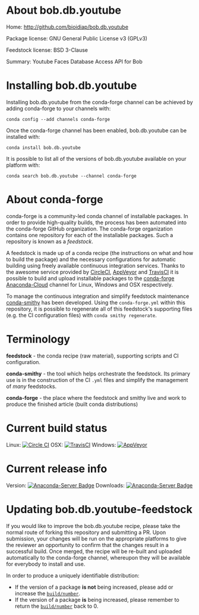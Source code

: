 About bob.db.youtube
====================

Home: http://github.com/bioidiap/bob.db.youtube

Package license: GNU General Public License v3 (GPLv3)

Feedstock license: BSD 3-Clause

Summary: Youtube Faces Database Access API for Bob



Installing bob.db.youtube
=========================

Installing bob.db.youtube from the conda-forge channel can be achieved by adding conda-forge to your channels with:

```
conda config --add channels conda-forge
```

Once the conda-forge channel has been enabled, bob.db.youtube can be installed with:

```
conda install bob.db.youtube
```

It is possible to list all of the versions of bob.db.youtube available on your platform with:

```
conda search bob.db.youtube --channel conda-forge
```


About conda-forge
=================

conda-forge is a community-led conda channel of installable packages.
In order to provide high-quality builds, the process has been automated into the
conda-forge GitHub organization. The conda-forge organization contains one repository 
for each of the installable packages. Such a repository is known as a *feedstock*.

A feedstock is made up of a conda recipe (the instructions on what and how to build
the package) and the necessary configurations for automatic building using freely
available continuous integration services. Thanks to the awesome service provided by
[CircleCI](https://circleci.com/), [AppVeyor](http://www.appveyor.com/)
and [TravisCI](https://travis-ci.org/) it is possible to build and upload installable
packages to the [conda-forge](https://anaconda.org/conda-forge)
[Anaconda-Cloud](http://docs.anaconda.org/) channel for Linux, Windows and OSX respectively.

To manage the continuous integration and simplify feedstock maintenance
[conda-smithy](http://github.com/conda-forge/conda-smithy) has been developed.
Using the ``conda-forge.yml`` within this repository, it is possible to regenerate all of
this feedstock's supporting files (e.g. the CI configuration files) with ``conda smithy regenerate``.


Terminology
===========

**feedstock** - the conda recipe (raw material), supporting scripts and CI configuration.

**conda-smithy** - the tool which helps orchestrate the feedstock.
                   Its primary use is in the construction of the CI ``.yml`` files
                   and simplify the management of *many* feedstocks.

**conda-forge** - the place where the feedstock and smithy live and work to
                  produce the finished article (built conda distributions)

Current build status
====================

Linux: [![Circle CI](https://circleci.com/gh/conda-forge/bob.db.youtube-feedstock.svg?style=svg)](https://circleci.com/gh/conda-forge/bob.db.youtube-feedstock)
OSX: [![TravisCI](https://travis-ci.org/conda-forge/bob.db.youtube-feedstock.svg?branch=master)](https://travis-ci.org/conda-forge/bob.db.youtube-feedstock) 
Windows: [![AppVeyor](https://ci.appveyor.com/api/projects/status/github/conda-forge/bob-db-youtube-feedstock?svg=True)](https://ci.appveyor.com/project/conda-forge/bob-db-youtube-feedstock/branch/master)

Current release info
====================
Version: [![Anaconda-Server Badge](https://anaconda.org/conda-forge/bob.db.youtube/badges/version.svg)](https://anaconda.org/conda-forge/bob.db.youtube)
Downloads: [![Anaconda-Server Badge](https://anaconda.org/conda-forge/bob.db.youtube/badges/downloads.svg)](https://anaconda.org/conda-forge/bob.db.youtube)


Updating bob.db.youtube-feedstock
=================================

If you would like to improve the bob.db.youtube recipe, please take the normal
route of forking this repository and submitting a PR. Upon submission, your changes will
be run on the appropriate platforms to give the reviewer an opportunity to confirm that the
changes result in a successful build. Once merged, the recipe will be re-built and uploaded
automatically to the conda-forge channel, whereupon they will be available for everybody to
install and use.

In order to produce a uniquely identifiable distribution:
 * If the version of a package **is not** being increased, please add or increase
   the [``build/number``](http://conda.pydata.org/docs/building/meta-yaml.html#build-number-and-string). 
 * If the version of a package **is** being increased, please remember to return
   the [``build/number``](http://conda.pydata.org/docs/building/meta-yaml.html#build-number-and-string)
   back to 0.
